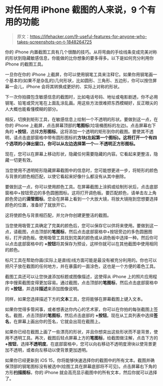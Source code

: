 # 对任何用 iPhone 截图的人来说，9 个有用的功能

> 原文：<https://lifehacker.com/9-useful-features-for-anyone-who-takes-screenshots-on-t-1848264725>

你的 iPhone 内置截图工具有几个很酷的技巧。从将弯曲的手绘线条变成完美对称的形状到隐藏敏感信息，你能做的比你想象的要多得多。以下是如何充分利用你 iPhone 的截图工具。

一旦你在你的 iPhone 上截屏，你可以使用钢笔工具来注释它。如果你用钢笔画一个基本的(如果不是杂乱的)几何形状，比如圆形、三角形、五边形，你可以按住屏幕一会儿，iPhone 会将其转换成更好的、实际上对称的形状。

下一次你拍摄包含敏感信息的截图时，比如电话号码、地址或电影剧透，你不必用钢笔、铅笔或荧光笔在上面乱涂乱画。用这些方法很难把东西模糊好，反正眼尖的人大概也能看懂模糊的部分。

相反，切换到矩形工具，在敏感信息上绘制一个不透明的形状。要做到这一点，在你的 iPhone 上截屏，点击屏幕顶部的**笔图标**(垃圾桶图标的左边)。点击屏幕右下角的 **+按钮**，选择**方形图标**。这将添加一个透明的矩形到你的截图。要使其不透明，请点击底部窗格中带有圆形图标的**方块(左起第一个图标)。这将打开一个有四个选项的小弹出窗口，你可以从左边选择第一个— **不透明正方形图标**。**

现在，您可以在屏幕上移动形状，隐藏任何需要隐藏的内容。它看起来更整洁，隐藏一切更有效。

当您使用不透明矩形隐藏屏幕截图中的信息时，您可能想更进一步，将矩形的颜色与背景的颜色相匹配，以使它看起来好像什么都没有从其中删除。

要做到这一点，你可以使用颜色工具。在屏幕截图上涂鸦或绘制形状后，点击底部窗格中+按钮旁边的多色圆圈图标。这将打开调色板。要匹配颜色，请单击左上角颜色旁边的**滴管图标**。您会在屏幕上看到一个大放大镜，将放大镜拖到您想要选择颜色的位置，准备好了就放开它。

这将使颜色与背景相匹配，并允许你创建更整洁的截图。

当您使用吸管工具确定了完美的颜色后，您可以保存它以供将来使用。要做到这一点，请截图，点击顶部的**笔图标**，然后点击底部窗格中+按钮旁边的多色圆圈图标，打开调色板。使用吸管工具找到完美的颜色或从调色板中选择一种。然后你可以点击底部窗格中的 **+按钮**将其保存为预设，这样你就可以在其他截图中使用相同的颜色。

标尺工具在帮助你画(实际上是直线)线方面可能是最没有被充分利用的。你也可以把尺子放在截图的任何地方，并在暴露的一面涂色，这也是一个方便的着色工具。

截图工具还可以让您快速添加标题或图像描述，这使得从 iPhone 上的照片应用程序中搜索截图变得更加容易。通过截图，点击顶部的**笔图标**，然后点击底部窗格中的 **+按钮**，并选择**描述**来添加图像说明。

同样，如果您选择描述下方的**文本**工具，您将能够在屏幕截图上键入文本。

如果你觉得多管闲事，或者想表达你内心的艺术家，你可以在你拍的每张截图上签名。截图，点击顶部的**笔图标**，然后点击底部的 **+按钮**。现在从工具列表中选择**签名**，在屏幕上画出你的签名，它就会出现在截图上。

如果你已经在截图上画了一些漂亮的形状，并且你想突出这些形状而不是背景，使用不透明工具。再次，截图后轻点屏幕上方的**笔图标**，给截图做注解，点击下方的 **+按钮**，选择**不透明度**。在底部窗格中，您可以向右移动不透明度滑块以使背景更加不透明，或者向左移动以使背景更加透明。

如果你已经更新到 iOS 15，你将能够快速选择你的截图中的所有文本。截图并确保顶部的钢笔图标没有被选中(绘图工具在屏幕底部将不可见)。点击屏幕右下角的方形**扫描图标**，你的 iPhone 就会高亮显示截图中的所有文本，然后你就可以选择了。